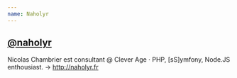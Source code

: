 ```yaml
---
name: Naholyr
---
```

## [@naholyr](http://twitter.com/#!/naholyr)

Nicolas Chambrier est consultant @ Clever Age ⋅ PHP, [sS]ymfony, Node.JS enthousiast. → http://naholyr.fr
